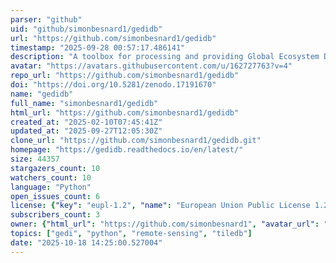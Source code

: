```yaml
---
parser: "github"
uid: "github/simonbesnard1/gedidb"
url: "https://github.com/simonbesnard1/gedidb"
timestamp: "2025-09-28 00:57:17.486141"
description: "A toolbox for processing and providing Global Ecosystem Dynamics Investigation (GEDI) L2A-B and L4A-C data"
avatar: "https://avatars.githubusercontent.com/u/162727763?v=4"
repo_url: "https://github.com/simonbesnard1/gedidb"
doi: "https://doi.org/10.5281/zenodo.17191670"
name: "gedidb"
full_name: "simonbesnard1/gedidb"
html_url: "https://github.com/simonbesnard1/gedidb"
created_at: "2025-02-10T07:45:41Z"
updated_at: "2025-09-27T12:05:30Z"
clone_url: "https://github.com/simonbesnard1/gedidb.git"
homepage: "https://gedidb.readthedocs.io/en/latest/"
size: 44357
stargazers_count: 10
watchers_count: 10
language: "Python"
open_issues_count: 6
license: {"key": "eupl-1.2", "name": "European Union Public License 1.2", "spdx_id": "EUPL-1.2", "url": "https://api.github.com/licenses/eupl-1.2", "node_id": "MDc6TGljZW5zZTM0"}
subscribers_count: 3
owner: {"html_url": "https://github.com/simonbesnard1", "avatar_url": "https://avatars.githubusercontent.com/u/162727763?v=4", "login": "simonbesnard1", "type": "User"}
topics: ["gedi", "python", "remote-sensing", "tiledb"]
date: "2025-10-18 14:25:00.527004"
---
```

